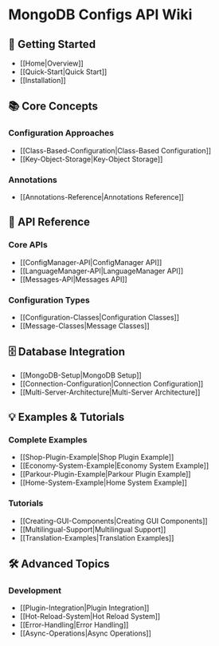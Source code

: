 # MongoDB Configs API Wiki

## 🚀 Getting Started

- [[Home|Overview]]
- [[Quick-Start|Quick Start]]
- [[Installation]]

## 📚 Core Concepts

### Configuration Approaches
- [[Class-Based-Configuration|Class-Based Configuration]]
- [[Key-Object-Storage|Key-Object Storage]]

### Annotations
- [[Annotations-Reference|Annotations Reference]]

## 🔧 API Reference

### Core APIs
- [[ConfigManager-API|ConfigManager API]]
- [[LanguageManager-API|LanguageManager API]]
- [[Messages-API|Messages API]]

### Configuration Types
- [[Configuration-Classes|Configuration Classes]]
- [[Message-Classes|Message Classes]]

## 🗄️ Database Integration

- [[MongoDB-Setup|MongoDB Setup]]
- [[Connection-Configuration|Connection Configuration]]
- [[Multi-Server-Architecture|Multi-Server Architecture]]

## 💡 Examples & Tutorials

### Complete Examples
- [[Shop-Plugin-Example|Shop Plugin Example]]
- [[Economy-System-Example|Economy System Example]]
- [[Parkour-Plugin-Example|Parkour Plugin Example]]
- [[Home-System-Example|Home System Example]]

### Tutorials
- [[Creating-GUI-Components|Creating GUI Components]]
- [[Multilingual-Support|Multilingual Support]]
- [[Translation-Examples|Translation Examples]]

## 🛠️ Advanced Topics

### Development
- [[Plugin-Integration|Plugin Integration]]
- [[Hot-Reload-System|Hot Reload System]]
- [[Error-Handling|Error Handling]]
- [[Async-Operations|Async Operations]]

